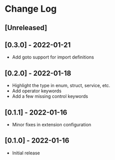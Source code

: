 # Change Log

## [Unreleased]

## [0.3.0] - 2022-01-21

- Add goto support for import definitions

## [0.2.0] - 2022-01-18

- Highlight the type in enum, struct, service, etc.
- Add operator keywords
- Add a few missing control keywords

## [0.1.1] - 2022-01-16

- Minor fixes in extension configuration

## [0.1.0] - 2022-01-16

- Initial release
